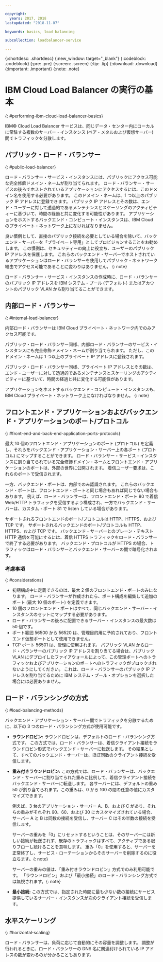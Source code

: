 ```yaml
---

copyright:
  years: 2017, 2018
lastupdated: "2018-11-07"

keywords: basics, load balancing

subcollection: loadbalancer-service

---
```


{:shortdesc: .shortdesc}
{:new_window: target="_blank"}
{:codeblock: .codeblock}
{:pre: .pre}
{:screen: .screen}
{:tip: .tip}
{:download: .download}
{:important: .important}
{:note: .note}

# IBM Cloud Load Balancer の実行の基本
{: #performing-ibm-cloud-load-balancer-basics}

IBM© Cloud Load Balancer サービスは、同じデータ・センター内にローカルに常駐する複数のサーバー・インスタンス (ベア・メタルおよび仮想サーバー) 間でトラフィックを分散します。

## パブリック・ロード・バランサー
{: #public-load-balancer}

ロード・バランサー・サービス・インスタンスには、パブリックにアクセス可能な完全修飾ドメイン・ネームが割り当てられます。 ロード・バランサー・サービスの後ろでホストされているアプリケーションにアクセスするには、このドメイン名を使用する必要があります。 このドメイン・ネームは、1 つ以上のパブリック IP アドレスに登録できます。 パブリック IP アドレスとその数は、エンド・ユーザーに対して透過的であるメンテナンスとスケーリングのアクティビティーに基づいて、時間の経過と共に変化する可能性があります。 アプリケーションをホストするバックエンド・コンピュート・インスタンスは、IBM Cloud のプライベート・ネットワーク上になければなりません。

良い慣例として、直接のパブリック接続を必要としている場合を除いて、バックエンド・サーバーを「プライベート専用」としてプロビジョンすることをお勧めします。 この慣例は、セキュリティーの向上に役立ち、ユーザーのパブリック IP アドレスを保護します。 これらのバックエンド・サーバーでホストされているアプリケーションはロード・バランサーを使用してパブリック・ネットワーク経由でアクセス可能であることに変わりはありません。
{: note}  

ロード・バランサー・サービス・インスタンスの作成時に、ロード・バランサーのパブリック IP アドレスを IBM システム・プール (デフォルト) またはアカウントのパブリック VLAN から割り当てることができます。

## 内部ロード・バランサー
{: #internal-load-balancer}

内部ロード・バランサーは IBM Cloud プライベート・ネットワーク内でのみアクセス可能です。

パブリック・ロード・バランサー同様、内部ロード・バランサーのサービス・インスタンスにも完全修飾ドメイン・ネームが割り当てられます。 ただし、このドメイン・ネームは 1 つ以上のプライベート IP アドレスに登録されます。

パブリック・ロード・バランサー同様、プライベート IP アドレスとその数は、エンド・ユーザーに対して透過的であるメンテナンスとスケーリングのアクティビティーに基づいて、時間の経過と共に変化する可能性があります。

アプリケーションをホストするバックエンド・コンピュート・インスタンスも、IBM Cloud プライベート・ネットワーク上になければなりません。
{: note}

## フロントエンド・アプリケーションおよびバックエンド・アプリケーションのポート/プロトコル
{: #front-end-and-back-end-application-ports-protocols}

最大 10 個のフロントエンド・アプリケーションのポート (プロトコル) を定義し、それらをバックエンド・アプリケーション・サーバー上の各ポート (プロトコル) にマップすることができます。 ロード・バランサー・サービス・インスタンスに割り当てられている完全修飾ドメイン・ネームとフロントエンド・アプリケーションのポートは、外部の世界に公開されます。 着信ユーザー要求は、これらのポートで受信されます。

一方、バックエンド・ポートは、内部でのみ認識されます。 これらのバックエンド・ポートは、フロントエンド・ポートと同じ場合もあれば同じでない場合もあります。 例えば、ロード・バランサーは、フロントエンド・ポート 80 で着信 Web/HTTP トラフィックを受信するよう構成され、一方でバックエンド・サーバーは、カスタム・ポート 81 で listen している場合があります。

サポートされるフロントエンドのポート/プロトコルは HTTP、HTTPS、および TCP です。 サポートされるバックエンドのポート/プロトコルも HTTP、HTTPS、および TCP です。 バックエンド・サーバーとのプレーン・テキスト HTTP 通信を可能にするには、着信 HTTPS トラフィックをロード・バランサーで終了する必要があります。 バックエンド・プロトコルが HTTPS の場合、トラフィックはロード・バランサーとバックエンド・サーバーの間で暗号化されます。

### 考慮事項
{: #considerations}

* 初期構成中に定義できるのは、最大 2 個のフロントエンド・ポートのみになります。 ロード・バランサーが作成されたら、ポート構成を編集して追加のポート (最大 10 個のポート) を定義できます。
* 10 個のフロントエンド・ポートはすべて、同じバックエンド・サーバー・インスタンスのセットにマップする必要があります。
* ロード・バランサーの後ろに配置できるサーバー・インスタンスの最大数は 50 個です。
* ポート範囲 56500 から 56520 は、管理目的用に予約されており、フロントエンド仮想ポートとして使用できません。
* TCP ポート 56501 は、管理に使用されます。 パブリック VLAN からロード・バランサーのパブリック IP アドレスを割り当てる場合は、パブリック VLAN にデプロイしたファイアウォールによって、この管理ポートへのトラフィックおよびアプリケーションのポートへのトラフィックがブロックされないようにしてください。 これは、ロード・バランサーのパブリック IP アドレスを割り当てるために IBM システム・プール・オプションを選択した場合には必要ありません。

## ロード・バランシングの方式
{: #load-balancing-methods}

バックエンド・アプリケーション・サーバー間でトラフィックを分散するために、以下の 3 つのロード・バランシング方式が使用可能です。

* **ラウンドロビン:** ラウンドロビンは、デフォルトのロード・バランシング方式です。 この方式では、ロード・バランサーは、着信クライアント接続をラウンドロビン形式でバックエンド・サーバーに転送します。 その結果として、すべてのバックエンド・サーバーは、ほぼ同数のクライアント接続を受信します。

* **重み付きラウンドロビン:** この方式では、ロード・バランサーは、バックエンド・サーバーに割り当てられた重みに比例して、着信クライアント接続をバックエンド・サーバーに転送します。 各サーバーには、デフォルトの重み 50 が割り当てられます。この重みは、0 から 100 の間の任意の値にカスタマイズできます。

	例えば、3 台のアプリケーション・サーバー A、B、および C があり、それらの重みがそれぞれ 60、60、および 30 にカスタマイズされている場合、サーバー A と B は同数の接続を受信し、サーバー C はその半数の接続を受信します。


	サーバーの重みを「0」にリセットするということは、そのサーバーには新しい接続が転送されず、既存のトラフィックはすべて、アクティブである限りフローし続けることを意味します。 重み「0」を使用すると、サーバーを正常終了し、サービス・ローテーションからそのサーバーを削除するのに役立ちます。{: note}

	サーバーの重みの値は、「重み付きラウンドロビン」方式でのみ利用可能です。 「ラウンドロビン」および「最小接続」のロード・バランシング方式では無視されます。{: note}

* **最小接続:** この方式では、指定された時間に最も少ない数の接続にサービス提供しているサーバー・インスタンスが次のクライアント接続を受信します。

## 水平スケーリング
{: #horizontal-scaling}

ロード・バランサーは、負荷に応じて自動的にその容量を調整します。 調整が行われるときに、ロード・バランサーの DNS 名に関連付けられている IP アドレスの数が変わるのが分かることもあります。
